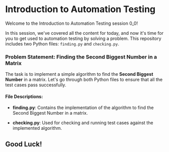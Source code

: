 # Introduction to Automation Testing 

Welcome to the Introduction to Automation Testing session 0_0!

In this session, we've covered all the content for today, and now it's time for you to get used to automation testing by solving a problem. This repository includes two Python files: `finding.py` and `checking.py`.


### Problem Statement: Finding the Second Biggest Number in a Matrix

The task is to implement a simple algorithm to find the **Second Biggest Number** in a matrix. Let's go through both Python files to ensure that all the test cases pass successfully.

#### File Descriptions:

- **finding.py**: Contains the implementation of the algorithm to find the Second Biggest Number in a matrix.

- **checking.py**: Used for checking and running test cases against the implemented algorithm.

## Good Luck! 

